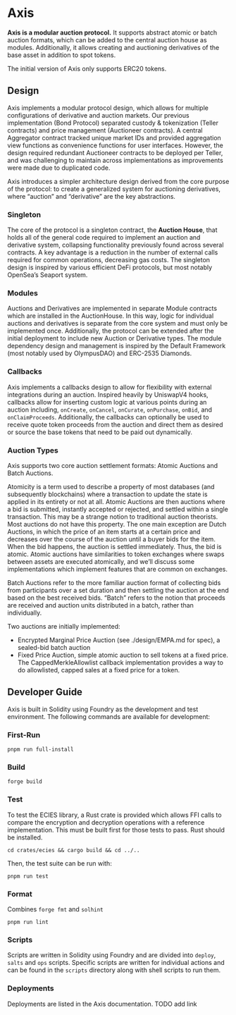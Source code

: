 # Axis

**Axis is a modular auction protocol.** It supports abstract atomic or batch auction formats, which can be added to the central auction house as modules. Additionally, it allows creating and auctioning derivatives of the base asset in addition to spot tokens.

The initial version of Axis only supports ERC20 tokens.

## Design

Axis implements a modular protocol design, which allows for multiple configurations of derivative and auction markets. Our previous implementation (Bond Protocol) separated custody & tokenization (Teller contracts) and price management (Auctioneer contracts). A central Aggregator contract tracked unique market IDs and provided aggregation view functions as convenience functions for user interfaces. However, the design required redundant Auctioneer contracts to be deployed per Teller, and was challenging to maintain across implementations as improvements were made due to duplicated code.

Axis introduces a simpler architecture design derived from the core purpose of the protocol: to create a generalized system for auctioning derivatives, where “auction” and “derivative” are the key abstractions.

### Singleton

The core of the protocol is a singleton contract, the **Auction House**, that holds all of the general code required to implement an auction and derivative system, collapsing functionality previously found across several contracts. A key advantage is a reduction in the number of external calls required for common operations, decreasing gas costs. The singleton design is inspired by various efficient DeFi protocols, but most notably OpenSea’s Seaport system.

### Modules

Auctions and Derivatives are implemented in separate Module contracts which are installed in the AuctionHouse. In this way, logic for individual auctions and derivatives is separate from the core system and must only be implemented once. Additionally, the protocol can be extended after the initial deployment to include new Auction or Derivative types. The module dependency design and management is inspired by the Default Framework (most notably used by OlympusDAO) and ERC-2535 Diamonds.

### Callbacks

Axis implements a callbacks design to allow for flexibility with external integrations during an auction. Inspired heavily by UniswapV4 hooks, callbacks allow for inserting custom logic at various points during an auction including, `onCreate`, `onCancel`, `onCurate`, `onPurchase`, `onBid`, and `onClaimProceeds`. Additionally, the callbacks can optionally be used to receive quote token proceeds from the auction and direct them as desired or source the base tokens that need to be paid out dynamically.

### Auction Types

Axis supports two core auction settlement formats: Atomic Auctions and Batch Auctions.

Atomicity is a term used to describe a property of most databases (and subsequently blockchains) where a transaction to update the state is applied in its entirety or not at all. Atomic Auctions are then auctions where a bid is submitted, instantly accepted or rejected, and settled within a single transaction. This may be a strange notion to traditional auction theorists. Most auctions do not have this property. The one main exception are Dutch Auctions, in which the price of an item starts at a certain price and decreases over the course of the auction until a buyer bids for the item. When the bid happens, the auction is settled immediately. Thus, the bid is atomic. Atomic auctions have similarities to token exchanges where swaps between assets are executed atomically, and we’ll discuss some implementations which implement features that are common on exchanges.

Batch Auctions refer to the more familiar auction format of collecting bids from participants over a set duration and then settling the auction at the end based on the best received bids. “Batch” refers to the notion that proceeds are received and auction units distributed in a batch, rather than individually.

Two auctions are initially implemented:

- Encrypted Marginal Price Auction (see ./design/EMPA.md for spec), a sealed-bid batch auction
- Fixed Price Auction, simple atomic auction to sell tokens at a fixed price. The CappedMerkleAllowlist callback implementation provides a way to do allowlisted, capped sales at a fixed price for a token.

## Developer Guide

Axis is built in Solidity using Foundry as the development and test environment. The following commands are available for development:

### First-Run

```shell
pnpm run full-install
```

### Build

```shell
forge build
```

### Test

To test the ECIES library, a Rust crate is provided which allows FFI calls to compare the encryption and decryption operations with a reference implementation. This must be built first for those tests to pass. Rust should be installed.

```shell
cd crates/ecies && cargo build && cd ../..
```

Then, the test suite can be run with:

```shell
pnpm run test
```

### Format

Combines `forge fmt` and `solhint`

```shell
pnpm run lint
```

### Scripts

Scripts are written in Solidity using Foundry and are divided into `deploy`, `salts` and `ops` scripts. Specific scripts are written for individual actions and can be found in the `scripts` directory along with shell scripts to run them.

### Deployments

Deployments are listed in the Axis documentation.
TODO add link
